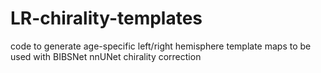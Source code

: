 # LR-chirality-templates
code to generate age-specific left/right hemisphere template maps to be used with BIBSNet nnUNet chirality correction
